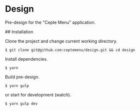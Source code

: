# Design

Pre-design for the "Cepte Menu" application.

## Installation

Clone the project and change current working directory.

```
$ git clone git@github.com:ceptemenu/design.git && cd design
```

Install dependencies.

```
$ yarn
```

Build pre-design.

```
$ yarn gulp
```

or start for development (watch).

```
$ yarn gulp dev
```

